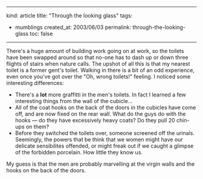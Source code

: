 -----
kind: article
title: "Through the looking glass"
tags:
- mumblings
created_at: 2003/06/03
permalink: through-the-looking-glass
toc: false
-----

<p>There's a huge amount of building work going on at work, so the toilets have been swapped around so that no-one has to dash up or down three flights of stairs when nature calls. The upshot of all this is that my nearest toilet is a former gent's toilet. Walking in there is a bit of an odd experience, even once you've got over the "Oh, wrong toilets!" feeling. I noticed some interesting differences:</p>

<ul>
<li>There's a <strong>lot</strong> more graffitti in the men's toilets. In fact I learned a few interesting things from the wall of the cubicle...</li>
<li>All of the coat hooks on the back of the doors in the cubicles have come off, and are now fixed on the rear wall. What do the guys do with the hooks &mdash; do they have excessively heavy coats? Do they pull 20 chin-ups on them?</li>
<li>Before they switched the toilets over, someone screened off the urinals. Seemingly, the powers that be think that we women might have our delicate sensibilites offended, or might freak out if we caught a glimpse of the forbidden porcelain. How little they know us.</li>
</ul>

<p>My guess is that the men are probably marvelling at the virgin walls and the hooks on the back of the doors.</p>


